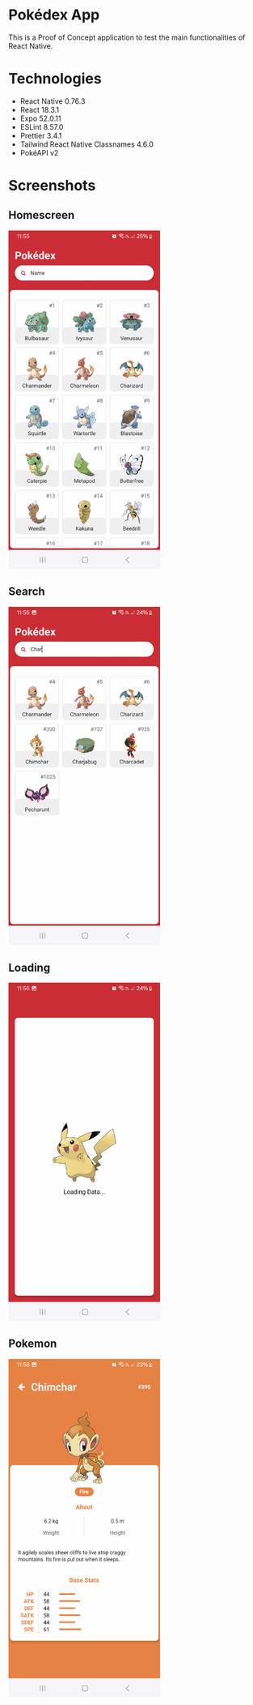# Pokédex App

This is a Proof of Concept application to test the main functionalities of React Native.

# Technologies

- React Native 0.76.3
- React 18.3.1
- Expo 52.0.11
- ESLint 8.57.0
- Prettier 3.4.1
- Tailwind React Native Classnames 4.6.0
- PokéAPI v2

# Screenshots

## Homescreen

<img src="./src/assets/Screenshot_Homescreen.jpg" width="300">

## Search

<img src="./src/assets/Screenshot_Search.jpg" width="300">

## Loading

<img src="./src/assets/Screenshot_Loading.jpg" width="300">

## Pokemon

<img src="./src/assets/Screenshot_Pokemon.jpg" width="300">
